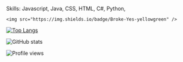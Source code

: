 Skills: Javascript, Java, CSS, HTML, C#, Python,

    <img src="https://img.shields.io/badge/Broke-Yes-yellowgreen" />

[![Top Langs](https://github-readme-stats.vercel.app/api/top-langs/?username=DrFineSir)](https://github.com/anuraghazra/github-readme-stats)

![GitHub stats](https://github-readme-stats.vercel.app/api?username=DrFineSir&show_icons=true)  

![Profile views](https://gpvc.arturio.dev/DrFineSir)  
